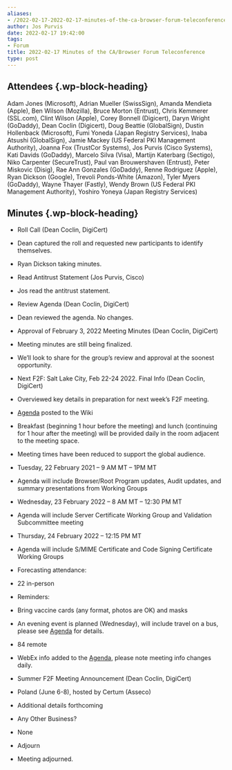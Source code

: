 ```yaml
---
aliases:
- /2022-02-17-2022-02-17-minutes-of-the-ca-browser-forum-teleconference/
author: Jos Purvis
date: 2022-02-17 19:42:00
tags:
- Forum
title: 2022-02-17 Minutes of the CA/Browser Forum Teleconference
type: post
---
```


## Attendees {.wp-block-heading}

Adam Jones (Microsoft), Adrian Mueller (SwissSign), Amanda Mendieta (Apple), Ben Wilson (Mozilla), Bruce Morton (Entrust), Chris Kemmerer (SSL.com), Clint Wilson (Apple), Corey Bonnell (Digicert), Daryn Wright (GoDaddy), Dean Coclin (Digicert), Doug Beattie (GlobalSign), Dustin Hollenback (Microsoft), Fumi Yoneda (Japan Registry Services), Inaba Atsushi (GlobalSign), Jamie Mackey (US Federal PKI Management Authority), Joanna Fox (TrustCor Systems), Jos Purvis (Cisco Systems), Kati Davids (GoDaddy), Marcelo Silva (Visa), Martijn Katerbarg (Sectigo), Niko Carpenter (SecureTrust), Paul van Brouwershaven (Entrust), Peter Miskovic (Disig), Rae Ann Gonzales (GoDaddy), Renne Rodriguez (Apple), Ryan Dickson (Google), Trevoli Ponds-White (Amazon), Tyler Myers (GoDaddy), Wayne Thayer (Fastly), Wendy Brown (US Federal PKI Management Authority), Yoshiro Yoneya (Japan Registry Services)

## Minutes {.wp-block-heading}

- Roll Call (Dean Coclin, DigiCert)

- Dean captured the roll and requested new participants to identify themselves.

- Ryan Dickson taking minutes.

- Read Antitrust Statement (Jos Purvis, Cisco)

- Jos read the antitrust statement.

- Review Agenda (Dean Coclin, DigiCert)

- Dean reviewed the agenda. No changes.

- Approval of February 3, 2022 Meeting Minutes (Dean Coclin, DigiCert)

- Meeting minutes are still being finalized.

- We’ll look to share for the group’s review and approval at the soonest opportunity.

- Next F2F: Salt Lake City, Feb 22-24 2022. Final Info (Dean Coclin, DigiCert)

- Overviewed key details in preparation for next week’s F2F meeting.

- [Agenda][1] posted to the Wiki

- Breakfast (beginning 1 hour before the meeting) and lunch (continuing for 1 hour after the meeting) will be provided daily in the room adjacent to the meeting space.

- Meeting times have been reduced to support the global audience.

- Tuesday, 22 February 2021 – 9 AM MT – 1PM MT

- Agenda will include Browser/Root Program updates, Audit updates, and summary presentations from Working Groups

- Wednesday, 23 February 2022 – 8 AM MT – 12:30 PM MT

- Agenda will include Server Certificate Working Group and Validation Subcommittee meeting

- Thursday, 24 February 2022 – 12:15 PM MT

- Agenda will include S/MIME Certificate and Code Signing Certificate Working Groups

- Forecasting attendance:

- 22 in-person

- Reminders:

- Bring vaccine cards (any format, photos are OK) and masks

- An evening event is planned (Wednesday), will include travel on a bus, please see [Agenda][1] for details.

- 84 remote

- WebEx info added to the [Agenda][1], please note meeting info changes daily.

- Summer F2F Meeting Announcement (Dean Coclin, DigiCert)

- Poland (June 6-8), hosted by Certum (Asseco)

- Additional details forthcoming

- Any Other Business?

- None

- Adjourn

- Meeting adjourned.

[1]: https://wiki.cabforum.org/meeting_55_agenda